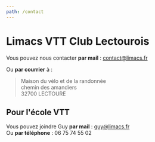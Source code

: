 ```yaml
---
path: /contact
---
```


# Limacs VTT Club Lectourois

Vous pouvez nous contacter **par mail** :
[contact@limacs.fr](mailto:contact@limacs.fr)

Ou **par courrier** à :  
> Maison du vélo et de la randonnée  
> chemin des amandiers  
> 32700 LECTOURE

## Pour l'école VTT

Vous pouvez joindre Guy **par mail** :
[guy@limacs.fr](mailto:guy@limacs.fr)  
Ou **par téléphone** : 06 75 74 55 02
